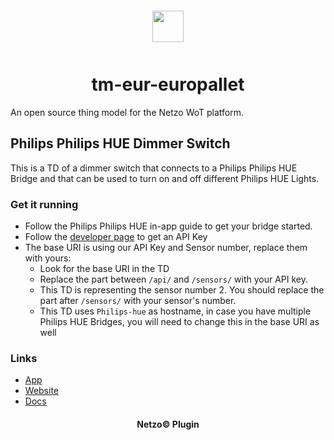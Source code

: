 <div align="center">
  <a href="https://netzo.io" target="_blank" >
    <img height="50" src="https://raw.githubusercontent.com/netzoio/plugins/main/plugins/thing-models/tm-eur-europallet/src/assets/icon.png" style="margin: 12px 0px" />
  </a>

  <h1>tm-eur-europallet</h1>
</div>

An open source thing model for the Netzo WoT platform.

## Philips Philips HUE Dimmer Switch

This is a TD of a dimmer switch that connects to a Philips Philips HUE Bridge and that can be used to turn on and off different Philips HUE Lights.

### Get it running

- Follow the Philips Philips HUE in-app guide to get your bridge started.
- Follow the [developer page](https://developers.meethue.com/develop/get-started-2/) to get an API Key
- The base URI is using our API Key and Sensor number, replace them with yours:
  - Look for the base URI in the TD
  - Replace the part between `/api/` and `/sensors/` with your API key.
  - This TD is representing the sensor number 2. You should replace the part after `/sensors/` with your sensor's number.
  - This TD uses `Philips-hue` as hostname, in case you have multiple Philips HUE Bridges, you will need to change this in the base URI as well

### Links

- [App](https://app.netzo.io)
- [Website](https://netzo.io)
- [Docs](https://docs.netzo.io)

<div align="center">
  <h4>Netzo© Plugin</h4>
</div>
